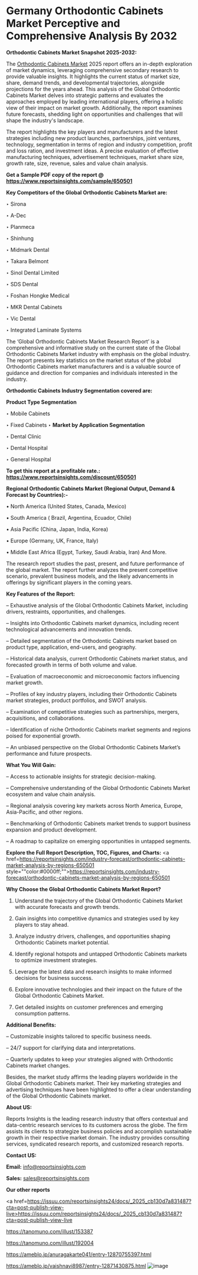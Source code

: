 # Germany Orthodontic Cabinets Market Perceptive and Comprehensive Analysis By 2032

<strong>Orthodontic Cabinets Market Snapshot 2025-2032:</strong>

The <a href=https://www.reportsinsights.com/sample/650501>Orthodontic Cabinets Market</a> 2025 report offers an in-depth exploration of market dynamics, leveraging comprehensive secondary research to provide valuable insights. It highlights the current status of market size, share, demand trends, and developmental trajectories, alongside projections for the years ahead. This analysis of the Global Orthodontic Cabinets Market delves into strategic patterns and evaluates the approaches employed by leading international players, offering a holistic view of their impact on market growth. Additionally, the report examines future forecasts, shedding light on opportunities and challenges that will shape the industry's landscape.

The report highlights the key players and manufacturers and the latest strategies including new product launches, partnerships, joint ventures, technology, segmentation in terms of region and industry competition, profit and loss ration, and investment ideas. A precise evaluation of effective manufacturing techniques, advertisement techniques, market share size, growth rate, size, revenue, sales and value chain analysis.

<strong>Get a Sample PDF copy of the report @ <a href=https://www.reportsinsights.com/sample/650501 style=color:#0000ff;>https://www.reportsinsights.com/sample/650501</a></strong>

<strong>Key Competitors of the Global Orthodontic Cabinets Market are:</strong>

‣ Sirona

‣ A-Dec

‣ Planmeca

‣ Shinhung

‣ Midmark Dental

‣ Takara Belmont

‣ Sinol Dental Limited

‣ SDS Dental

‣ Foshan Hongke Medical

‣ MKR Dental Cabinets

‣ Vic Dental

‣ Integrated Laminate Systems

The ‘Global Orthodontic Cabinets Market Research Report’ is a comprehensive and informative study on the current state of the Global Orthodontic Cabinets Market industry with emphasis on the global industry. The report presents key statistics on the market status of the global Orthodontic Cabinets market manufacturers and is a valuable source of guidance and direction for companies and individuals interested in the industry.

<strong>Orthodontic Cabinets Industry Segmentation covered are:</strong>

<strong>Product Type Segmentation</strong>

‣ Mobile Cabinets

‣ Fixed Cabinets
‣ 
<strong>Market by Application Segmentation</strong>

‣ Dental Clinic

‣ Dental Hospital

‣ General Hospital

<strong>To get this report at a profitable rate.: <a href=https://www.reportsinsights.com/discount/650501 style=color:#0000ff;>https://www.reportsinsights.com/discount/650501</a></strong>

<strong>Regional Orthodontic Cabinets Market (Regional Output, Demand &amp; Forecast by Countries):-</strong>

• North America (United States, Canada, Mexico)

• South America ( Brazil, Argentina, Ecuador, Chile)

• Asia Pacific (China, Japan, India, Korea)

• Europe (Germany, UK, France, Italy)

• Middle East Africa (Egypt, Turkey, Saudi Arabia, Iran) And More.

The research report studies the past, present, and future performance of the global market. The report further analyzes the present competitive scenario, prevalent business models, and the likely advancements in offerings by significant players in the coming years.

<strong>Key Features of the Report:</strong>

– Exhaustive analysis of the Global Orthodontic Cabinets Market, including drivers, restraints, opportunities, and challenges.

– Insights into Orthodontic Cabinets market dynamics, including recent technological advancements and innovation trends.

– Detailed segmentation of the Orthodontic Cabinets market based on product type, application, end-users, and geography.

– Historical data analysis, current Orthodontic Cabinets market status, and forecasted growth in terms of both volume and value.

– Evaluation of macroeconomic and microeconomic factors influencing market growth.

– Profiles of key industry players, including their Orthodontic Cabinets market strategies, product portfolios, and SWOT analysis.

– Examination of competitive strategies such as partnerships, mergers, acquisitions, and collaborations.

– Identification of niche Orthodontic Cabinets market segments and regions poised for exponential growth.

– An unbiased perspective on the Global Orthodontic Cabinets Market’s performance and future prospects.

<strong>What You Will Gain:</strong>

– Access to actionable insights for strategic decision-making.

– Comprehensive understanding of the Global Orthodontic Cabinets Market ecosystem and value chain analysis.

– Regional analysis covering key markets across North America, Europe, Asia-Pacific, and other regions.

– Benchmarking of Orthodontic Cabinets market trends to support business expansion and product development.

– A roadmap to capitalize on emerging opportunities in untapped segments.

<strong>Explore the Full Report Description, TOC, Figures, and Charts:</strong>
<a href=https://reportsinsights.com/industry-forecast/orthodontic-cabinets-market-analysis-by-regions-650501 style=""color:#0000ff;"">https://reportsinsights.com/industry-forecast/orthodontic-cabinets-market-analysis-by-regions-650501</a>

<strong>Why Choose the Global Orthodontic Cabinets Market Report?</strong>

1. Understand the trajectory of the Global Orthodontic Cabinets Market with accurate forecasts and growth trends.

2. Gain insights into competitive dynamics and strategies used by key players to stay ahead.

3. Analyze industry drivers, challenges, and opportunities shaping Orthodontic Cabinets market potential.

4. Identify regional hotspots and untapped Orthodontic Cabinets markets to optimize investment strategies.

5. Leverage the latest data and research insights to make informed decisions for business success.

6. Explore innovative technologies and their impact on the future of the Global Orthodontic Cabinets Market.

7. Get detailed insights on customer preferences and emerging consumption patterns.

<strong>Additional Benefits:</strong>

– Customizable insights tailored to specific business needs.

– 24/7 support for clarifying data and interpretations.

– Quarterly updates to keep your strategies aligned with Orthodontic Cabinets market changes.

Besides, the market study affirms the leading players worldwide in the Global Orthodontic Cabinets market. Their key marketing strategies and advertising techniques have been highlighted to offer a clear understanding of the Global Orthodontic Cabinets market.

<strong><strong>About US</strong>:</strong>

Reports Insights is the leading research industry that offers contextual and data-centric research services to its customers across the globe. The firm assists its clients to strategize business policies and accomplish sustainable growth in their respective market domain. The industry provides consulting services, syndicated research reports, and customized research reports.

<strong>Contact US:</strong>

<p class=><b>Email:</b> <a href=mailto:info@reportsinsights.com>info@reportsinsights.com</a></p>
<p class=><b>Sales:</b> <a href=mailto:sales@reportsinsights.com>sales@reportsinsights.com</a></p>

<strong>Our other reports</strong>

<a href=https://issuu.com/reportsinsights24/docs/_2025_cb130d7a831487?cta=post-publish-view-live>https://issuu.com/reportsinsights24/docs/_2025_cb130d7a831487?cta=post-publish-view-live</a>

<a href=https://tanomuno.com/illust/153387>https://tanomuno.com/illust/153387</a>

<a href=https://tanomuno.com/illust/192004>https://tanomuno.com/illust/192004</a>

<a href=https://ameblo.jp/anuragakarte041/entry-12870755397.html>https://ameblo.jp/anuragakarte041/entry-12870755397.html</a>

<a href=https://ameblo.jp/vaishnavi8987/entry-12871430875.html>https://ameblo.jp/vaishnavi8987/entry-12871430875.html</a>
![image](https://github.com/user-attachments/assets/131c122d-619a-4071-b4a3-f859e5598696)
